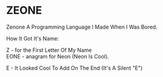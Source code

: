 # ZEONE
Zenone 
A Programming Language I Made When I Was Bored.

How It Got It's Name:

Z - for the First Letter Of My Name                                                                                                                                                                                
EONE - anagram for Neon (Neon Is Cool).

E - It Looked Cool To Add On The End (It's A Silent "E")
